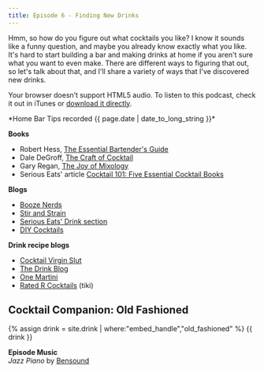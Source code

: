 ```yaml
---
title: Episode 6 - Finding New Drinks
---
```


Hmm, so how do you figure out what cocktails you like? I know it sounds like a funny question, and maybe you already know exactly what you like. It's hard to start building a bar and making drinks at home if you aren't sure what you want to even make. There are different ways to figuring that out, so let's talk about that, and I'll share a variety of ways that I've discovered new drinks.

<div class="player">
<amp-audio width="auto"
  height="32"
  src="//traffic.libsyn.com/homebartips/Episode06.mp3">
  <div fallback>
    <p>Your browser doesn’t support HTML5 audio. To listen to this podcast, check it out in iTunes or <a href="//traffic.libsyn.com/homebartips/Episode06.mp3">download it directly</a>.</p>
  </div>
</amp-audio>
*Home Bar Tips recorded <time datetime="{{ page.date | date: "%F %R" }}">{{ page.date | date_to_long_string }}</time>*
</div>

**Books**  

- Robert Hess, [The Essential Bartender's Guide](http://amzn.to/1o6stEu)
- Dale DeGroff, [The Craft of Cocktail](http://amzn.to/1LkW1U1)
- Gary Regan, [The Joy of Mixology](http://amzn.to/1LkW3eI)
- Serious Eats' article [Cocktail 101: Five Essential Cocktail Books](http://drinks.seriouseats.com/2011/04/cocktail-101-five-essential-cocktail-books-best-bartending-books.html)

**Blogs**  

- [Booze Nerds](http://boozenerds.com/)
- [Stir and Strain](http://stirandstrain.com/)
- [Serious Eats' Drink section](http://drinks.seriouseats.com/)
- [DIY Cocktails](http://www.diy-cocktails.com)

**Drink recipe blogs**  

- [Cocktail Virgin Slut](http://cocktailvirgin.blogspot.com/)
- [The Drink Blog](https://www.thedrinkblog.com/)
- [One Martini](http://onemartini.com/)
- [Rated R Cocktails](https://ratedrcocktails.com/) (tiki)

## Cocktail Companion: Old Fashioned
{% assign drink = site.drink | where:"embed_handle","old_fashioned" %}
{{ drink }}

**Episode Music**  
*Jazz Piano* by [Bensound](bensound.com)